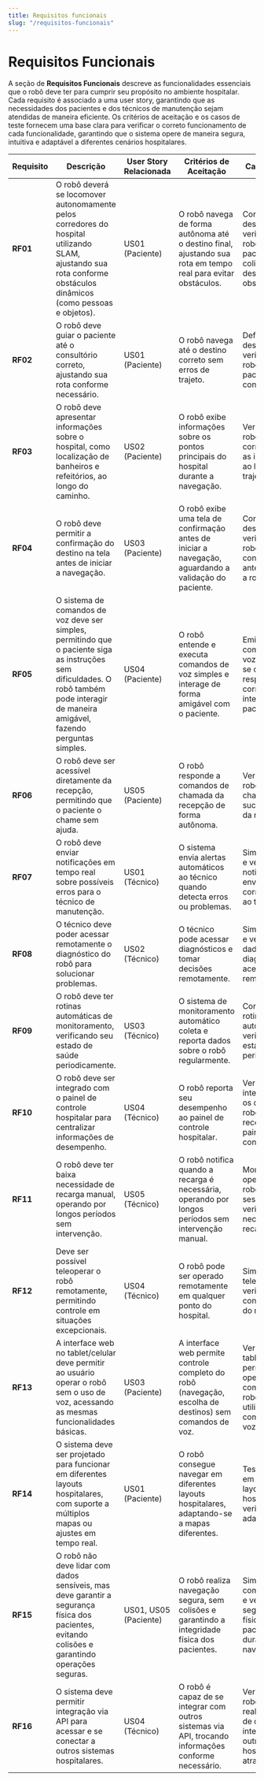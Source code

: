 ```yaml
---
title: Requisitos funcionais
slug: "/requisitos-funcionais"
---
```


# Requisitos Funcionais

A seção de **Requisitos Funcionais** descreve as funcionalidades essenciais que o robô deve ter para cumprir seu propósito no ambiente hospitalar. Cada requisito é associado a uma user story, garantindo que as necessidades dos pacientes e dos técnicos de manutenção sejam atendidas de maneira eficiente. Os critérios de aceitação e os casos de teste fornecem uma base clara para verificar o correto funcionamento de cada funcionalidade, garantindo que o sistema opere de maneira segura, intuitiva e adaptável a diferentes cenários hospitalares.

| Requisito | Descrição                                                                                                                                                                                  | User Story Relacionada | Critérios de Aceitação                                                                                        | Caso de Teste                                                                                                        |
| --------- | ------------------------------------------------------------------------------------------------------------------------------------------------------------------------------------------ | ---------------------- | ------------------------------------------------------------------------------------------------------------- | -------------------------------------------------------------------------------------------------------------------- |
| **RF01**  | O robô deverá se locomover autonomamente pelos corredores do hospital utilizando SLAM, ajustando sua rota conforme obstáculos dinâmicos (como pessoas e objetos).                          | US01 (Paciente)        | O robô navega de forma autônoma até o destino final, ajustando sua rota em tempo real para evitar obstáculos. | Configurar um destino e verificar se o robô guia o paciente sem colisões, desviando de obstáculos.                   |
| **RF02**  | O robô deve guiar o paciente até o consultório correto, ajustando sua rota conforme necessário.                                                                                            | US01 (Paciente)        | O robô navega até o destino correto sem erros de trajeto.                                                     | Definir o destino e verificar se o robô guia o paciente até o consultório.                                           |
| **RF03**  | O robô deve apresentar informações sobre o hospital, como localização de banheiros e refeitórios, ao longo do caminho.                                                                     | US02 (Paciente)        | O robô exibe informações sobre os pontos principais do hospital durante a navegação.                          | Verificar se o robô apresenta corretamente as informações ao longo do trajeto.                                       |
| **RF04**  | O robô deve permitir a confirmação do destino na tela antes de iniciar a navegação.                                                                                                        | US03 (Paciente)        | O robô exibe uma tela de confirmação antes de iniciar a navegação, aguardando a validação do paciente.        | Configurar um destino e verificar se o robô aguarda confirmação antes de iniciar a rota.                             |
| **RF05**  | O sistema de comandos de voz deve ser simples, permitindo que o paciente siga as instruções sem dificuldades. O robô também pode interagir de maneira amigável, fazendo perguntas simples. | US04 (Paciente)        | O robô entende e executa comandos de voz simples e interage de forma amigável com o paciente.                 | Emitir comandos de voz e verificar se o robô responde corretamente e interage com o paciente.                        |
| **RF06**  | O robô deve ser acessível diretamente da recepção, permitindo que o paciente o chame sem ajuda.                                                                                            | US05 (Paciente)        | O robô responde a comandos de chamada da recepção de forma autônoma.                                          | Verificar se o robô é chamado com sucesso a partir da recepção.                                                      |
| **RF07**  | O robô deve enviar notificações em tempo real sobre possíveis erros para o técnico de manutenção.                                                                                          | US01 (Técnico)         | O sistema envia alertas automáticos ao técnico quando detecta erros ou problemas.                             | Simular um erro e verificar se a notificação é enviada corretamente ao técnico.                                      |
| **RF08**  | O técnico deve poder acessar remotamente o diagnóstico do robô para solucionar problemas.                                                                                                  | US02 (Técnico)         | O técnico pode acessar diagnósticos e tomar decisões remotamente.                                             | Simular um erro e verificar se os dados de diagnóstico são acessíveis remotamente.                                   |
| **RF09**  | O robô deve ter rotinas automáticas de monitoramento, verificando seu estado de saúde periodicamente.                                                                                      | US03 (Técnico)         | O sistema de monitoramento automático coleta e reporta dados sobre o robô regularmente.                       | Configurar a rotina automática e verificar o estado do robô periodicamente.                                          |
| **RF10**  | O robô deve ser integrado com o painel de controle hospitalar para centralizar informações de desempenho.                                                                                  | US04 (Técnico)         | O robô reporta seu desempenho ao painel de controle hospitalar.                                               | Verificar a integração e se os dados do robô são recebidos no painel de controle.                                    |
| **RF11**  | O robô deve ter baixa necessidade de recarga manual, operando por longos períodos sem intervenção.                                                                                         | US05 (Técnico)         | O robô notifica quando a recarga é necessária, operando por longos períodos sem intervenção manual.           | Monitorar a operação do robô por longas sessões e verificar a necessidade de recarga.                                |
| **RF12**  | Deve ser possível teleoperar o robô remotamente, permitindo controle em situações excepcionais.                                                                                            | US04 (Técnico)         | O robô pode ser operado remotamente em qualquer ponto do hospital.                                            | Simular a teleoperação e verificar o controle remoto do robô.                                                        |
| **RF13**  | A interface web no tablet/celular deve permitir ao usuário operar o robô sem o uso de voz, acessando as mesmas funcionalidades básicas.                                                    | US03 (Paciente)        | A interface web permite controle completo do robô (navegação, escolha de destinos) sem comandos de voz.       | Verificar se o tablet/celular permite a operação completa do robô sem utilizar comandos de voz.                      |
| **RF14**  | O sistema deve ser projetado para funcionar em diferentes layouts hospitalares, com suporte a múltiplos mapas ou ajustes em tempo real.                                                    | US01 (Paciente)        | O robô consegue navegar em diferentes layouts hospitalares, adaptando-se a mapas diferentes.                  | Testar o robô em diferentes layouts de hospitais e verificar a adaptação.                                            |
| **RF15**  | O robô não deve lidar com dados sensíveis, mas deve garantir a segurança física dos pacientes, evitando colisões e garantindo operações seguras.                                           | US01, US05 (Paciente)  | O robô realiza navegação segura, sem colisões e garantindo a integridade física dos pacientes.                | Simular trajetos com obstáculos e verificar a segurança física do paciente durante a navegação.                      |
| **RF16**  | O sistema deve permitir integração via API para acessar e se conectar a outros sistemas hospitalares.                                                                                      | US04 (Técnico)         | O robô é capaz de se integrar com outros sistemas via API, trocando informações conforme necessário.          | Verificar se o robô consegue realizar trocas de dados e se integrar com outros sistemas hospitalares através de API. |
